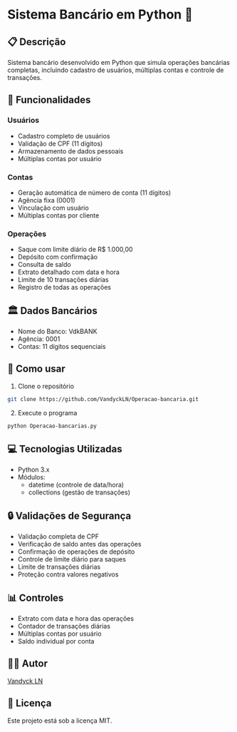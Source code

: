 # Sistema Bancário em Python 🏦

## 📋 Descrição

Sistema bancário desenvolvido em Python que simula operações bancárias completas, incluindo cadastro de usuários, múltiplas contas e controle de transações.

## 🔧 Funcionalidades

### Usuários
- Cadastro completo de usuários
- Validação de CPF (11 dígitos)
- Armazenamento de dados pessoais
- Múltiplas contas por usuário

### Contas
- Geração automática de número de conta (11 dígitos)
- Agência fixa (0001)
- Vinculação com usuário
- Múltiplas contas por cliente

### Operações
- Saque com limite diário de R$ 1.000,00
- Depósito com confirmação
- Consulta de saldo
- Extrato detalhado com data e hora
- Limite de 10 transações diárias
- Registro de todas as operações

## 🏛️ Dados Bancários
- Nome do Banco: VdkBANK
- Agência: 0001
- Contas: 11 dígitos sequenciais

## 🚀 Como usar

1. Clone o repositório
```bash
git clone https://github.com/VandyckLN/Operacao-bancaria.git
```

2. Execute o programa
```bash
python Operacao-bancarias.py
```

## 💻 Tecnologias Utilizadas
- Python 3.x
- Módulos: 
  - datetime (controle de data/hora)
  - collections (gestão de transações)

## 🔒 Validações de Segurança
- Validação completa de CPF
- Verificação de saldo antes das operações
- Confirmação de operações de depósito
- Controle de limite diário para saques
- Limite de transações diárias
- Proteção contra valores negativos

## 📊 Controles
- Extrato com data e hora das operações
- Contador de transações diárias
- Múltiplas contas por usuário
- Saldo individual por conta

## 👨‍💻 Autor
[Vandyck LN](https://github.com/VandyckLN)

## 📜 Licença
Este projeto está sob a licença MIT.

